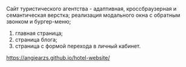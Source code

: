 Сайт туристического агентства - адаптивная, кроссбраузерная и семантическая верстка; реализация модального окна с обратным звонком и бургер-меню;

1) главная страница;
2) страница блога;
3) страница с формой перехода в личный кабинет.

https://angiearzs.github.io/hotel-website/
